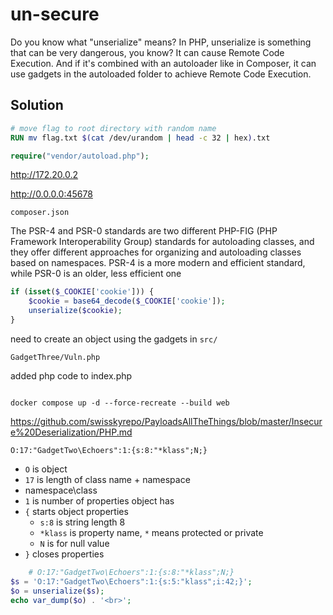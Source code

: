 # un-secure

Do you know what "unserialize" means? In PHP, unserialize is something that can be very dangerous, you know? 
It can cause Remote Code Execution. And if it's combined with an autoloader like in Composer, 
it can use gadgets in the autoloaded folder to achieve Remote Code Execution.

## Solution

```Dockerfile
# move flag to root directory with random name
RUN mv flag.txt $(cat /dev/urandom | head -c 32 | hex).txt
```

```php
require("vendor/autoload.php");
```

http://172.20.0.2

http://0.0.0.0:45678

`composer.json`

The PSR-4 and PSR-0 standards are two different PHP-FIG (PHP Framework Interoperability Group) standards for autoloading classes, and they offer different approaches for organizing and autoloading classes based on namespaces. PSR-4 is a more modern and efficient standard, while PSR-0 is an older, less efficient one

```php
if (isset($_COOKIE['cookie'])) {
    $cookie = base64_decode($_COOKIE['cookie']);
    unserialize($cookie);
}
```

need to create an object using the gadgets in `src/`

`GadgetThree/Vuln.php`

added php code to index.php

```php
```

`docker compose up -d --force-recreate --build web`

https://github.com/swisskyrepo/PayloadsAllTheThings/blob/master/Insecure%20Deserialization/PHP.md




`O:17:"GadgetTwo\Echoers":1:{s:8:"*klass";N;}`

- `O` is object
- `17` is length of class name + namespace
- namespace\class
- `1` is number of properties object has
- `{` starts object properties
  - `s:8` is string length 8
  - `*klass` is property name, `*` means protected or private
  - `N` is for null value
- `}` closes properties

```php
    # O:17:"GadgetTwo\Echoers":1:{s:8:"*klass";N;}
$s = 'O:17:"GadgetTwo\Echoers":1:{s:5:"klass";i:42;}';
$o = unserialize($s);
echo var_dump($o) . '<br>';
```
